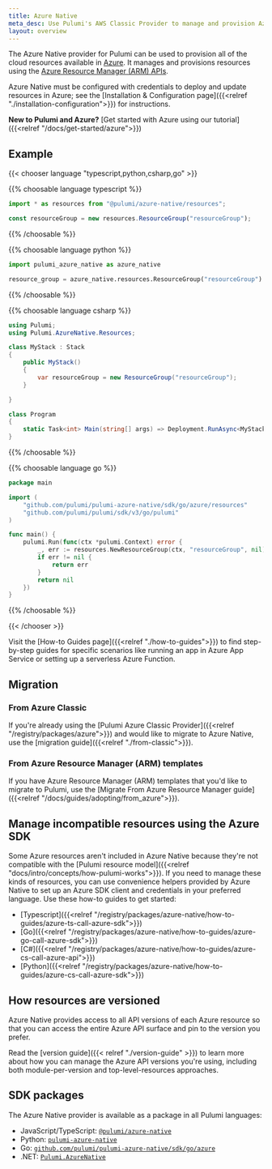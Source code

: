 ```yaml
---
title: Azure Native
meta_desc: Use Pulumi's AWS Classic Provider to manage and provision Azure resources using infrastructure as code. Uses the Azure Resource Manager (ARM) APIs.
layout: overview
---
```


The Azure Native provider for Pulumi can be used to provision all of the cloud resources available in [Azure](https://azure.microsoft.com/en-us/). It manages and provisions resources using the [Azure Resource Manager (ARM) APIs](https://docs.microsoft.com/en-us/rest/api/resources/).

Azure Native must be configured with credentials to deploy and update resources in Azure; see the [Installation & Configuration page]({{<relref "./installation-configuration">}}) for instructions.

**New to Pulumi and Azure?** [Get started with Azure using our tutorial]({{<relref "/docs/get-started/azure">}})

## Example

{{< chooser language "typescript,python,csharp,go" >}}

{{% choosable language typescript %}}

```typescript
import * as resources from "@pulumi/azure-native/resources";

const resourceGroup = new resources.ResourceGroup("resourceGroup");
```

{{% /choosable %}}

{{% choosable language python %}}

```python
import pulumi_azure_native as azure_native

resource_group = azure_native.resources.ResourceGroup("resourceGroup")
```

{{% /choosable %}}

{{% choosable language csharp %}}

```csharp
using Pulumi;
using Pulumi.AzureNative.Resources;

class MyStack : Stack
{
    public MyStack()
    {
        var resourceGroup = new ResourceGroup("resourceGroup");
    }

}

class Program
{
    static Task<int> Main(string[] args) => Deployment.RunAsync<MyStack>();
}
```

{{% /choosable %}}

{{% choosable language go %}}

```go
package main

import (
    "github.com/pulumi/pulumi-azure-native/sdk/go/azure/resources"
    "github.com/pulumi/pulumi/sdk/v3/go/pulumi"
)

func main() {
    pulumi.Run(func(ctx *pulumi.Context) error {
        _, err := resources.NewResourceGroup(ctx, "resourceGroup", nil)
        if err != nil {
            return err
        }
        return nil
    })
}
```

{{% /choosable %}}

{{< /chooser >}}

Visit the [How-to Guides page]({{<relref "./how-to-guides">}}) to find step-by-step guides for specific scenarios like running an app in Azure App Service or setting up a serverless Azure Function.

## Migration

### From Azure Classic

If you're already using the [Pulumi Azure Classic Provider]({{<relref "/registry/packages/azure">}}) and would like to migrate to Azure Native, use the [migration guide]({{<relref "./from-classic">}}).

### From Azure Resource Manager (ARM) templates

If you have Azure Resource Manager (ARM) templates that you'd like to migrate to Pulumi, use the [Migrate From Azure Resource Manager guide]({{<relref "/docs/guides/adopting/from_azure">}}).

## Manage incompatible resources using the Azure SDK

Some Azure resources aren't included in Azure Native because they're not compatible with the [Pulumi resource model]({{<relref "docs/intro/concepts/how-pulumi-works">}}). If you need to manage these kinds of resources, you can use convenience helpers provided by Azure Native to set up an Azure SDK client and credentials in your preferred language. Use these how-to guides to get started:

* [Typescript]({{<relref "/registry/packages/azure-native/how-to-guides/azure-ts-call-azure-sdk">}})
* [Go]({{<relref "/registry/packages/azure-native/how-to-guides/azure-go-call-azure-sdk">}})
* [C#]({{<relref "/registry/packages/azure-native/how-to-guides/azure-cs-call-azure-api">}})
* [Python]({{<relref "/registry/packages/azure-native/how-to-guides/azure-cs-call-azure-sdk">}})

## How resources are versioned

Azure Native provides access to all API versions of each Azure resource so that you can access the entire Azure API surface and pin to the version you prefer.

Read the [version guide]({{< relref "./version-guide" >}}) to learn more about how you can manage the Azure API versions you're using, including both module-per-version and top-level-resources approaches.

## SDK packages

The Azure Native provider is available as a package in all Pulumi languages:

* JavaScript/TypeScript: [`@pulumi/azure-native`](https://www.npmjs.com/package/@pulumi/azure-native)
* Python: [`pulumi-azure-native`](https://pypi.org/project/pulumi-azure-native/)
* Go: [`github.com/pulumi/pulumi-azure-native/sdk/go/azure`](https://github.com/pulumi/pulumi-azure-native)
* .NET: [`Pulumi.AzureNative`](https://www.nuget.org/packages/Pulumi.AzureNative)
